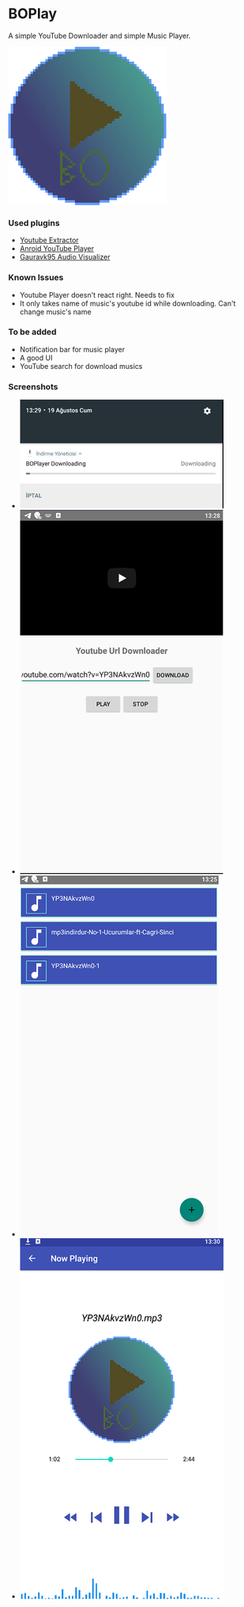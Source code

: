# BOPlay
A simple YouTube Downloader and simple Music Player.

![icon](https://github.com/berattozgul/BOPlay/blob/main/app/src/main/res/drawable/music_icon.png)

### Used plugins
- [Youtube Extractor](https://github.com/HaarigerHarald/android-youtubeExtractor)
- [Anroid YouTube Player](https://github.com/PierfrancescoSoffritti/android-youtube-player)
- [Gauravk95 Audio Visualizer](https://github.com/PierfrancescoSoffritti/android-youtube-player)
### Known Issues
- Youtube Player doesn't react right. Needs to fix
- It only takes name of music's youtube id while downloading. Can't change music's name
### To be added
- Notification bar for music player
- A good UI
- YouTube search for download musics
### Screenshots

 - ![screenshot1](https://github.com/berattozgul/BOPlay/blob/main/Screenshots/Downloading.png)
 - ![screenshot2](https://github.com/berattozgul/BOPlay/blob/main/Screenshots/ScreenShotDownloader.png)
 - ![screenshot3](https://github.com/berattozgul/BOPlay/blob/main/Screenshots/ScreenShotMain.png)
 - ![screenshot4](https://github.com/berattozgul/BOPlay/blob/main/Screenshots/ScreenShotPlayer.png)

